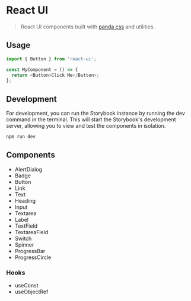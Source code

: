 # React UI

> React UI components built with [panda css][panda] and utilities.

## Usage

```js
import { Button } from 'react-ui';

const MyComponent = () => {
  return <Button>Click Me</Button>;
};
```

## Development

For development, you can run the Storybook instance by running the dev command in the terminal. This will start the Storybook's development server, allowing you to view and test the components in isolation.

```bash
npm run dev
```

## Components

- AlertDialog
- Badge
- Button
- Link
- Text
- Heading
- Input
- Textarea
- Label
- TextField
- TextareaField
- Switch
- Spinner
- ProgressBar
- ProgressCircle

### Hooks

- useConst
- useObjectRef

[panda]: https://panda-css.com/
